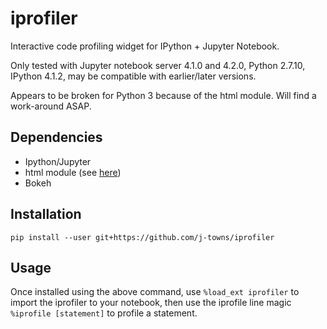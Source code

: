 # iprofiler
Interactive code profiling widget for IPython + Jupyter Notebook.

Only tested with Jupyter notebook server 4.1.0 and 4.2.0, Python 2.7.10, IPython 4.1.2, may be compatible with earlier/later versions.

Appears to be broken for Python 3 because of the html module. Will find a work-around ASAP.

## Dependencies
+ Ipython/Jupyter
+ html module (see [here](https://pypi.python.org/pypi/html/1.16))
+ Bokeh

## Installation
`pip install --user git+https://github.com/j-towns/iprofiler`

## Usage
Once installed using the above command, use
`%load_ext iprofiler`
to import the iprofiler to your notebook, then use the iprofile line magic
`%iprofile [statement]`
to profile a statement.
